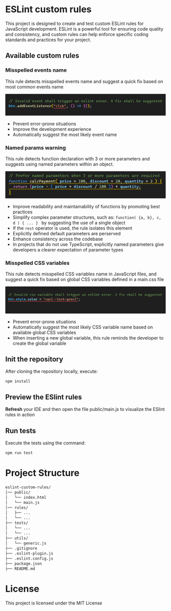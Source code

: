 # ESLint custom rules
This project is designed to create and test custom ESLint rules for JavaScript development. ESLint is a powerful tool for ensuring code quality and consistency, and custom rules can help enforce specific coding standards and practices for your project.

## Available custom rules

### Misspelled events name
This rule detects misspelled events name and suggest a quick fix based on most common events name

![misspelled events name](/public/assets/ev_name_error.png)

- Prevent error-prone situations
- Improve the development experience
- Automatically suggest the most likely event name

### Named params warning
This rule detects function declaration with 3 or more parameters and suggests using named parameters within an object.

![named parameters warning](/public/assets/named_params_warning.png)

- Improve readability and maintainability of functions by promoting best practices
- Simplify complex parameter structures, such as: ```function( {a, b}, c, d ) { ... } ``` by suggesting the use of a single object
- If the ```rest``` operator is used, the rule isolates this element
- Explicitly defined default parameters are perserved
- Enhance consistency across the codebase
- In projects that do not use TypeScript, explicitly named parameters give developers a clearer expectation of parameter types

### Misspelled CSS variables
This rule detects misspelled CSS variables name in JavaScript files, and suggest a quick fix based on global CSS variables defined in a main.css file

![misspelled events name](/public/assets/css_var_error.png)

- Prevent error-prone situations
- Automatically suggest the most likely CSS variable name based on available global CSS variables
- When inserting a new global variable, this rule reminds the developer to create the global variable

## Init the repository
After cloning the repository locally, execute:

```
npm install
```

## Preview the ESlint rules
**Refresh** your IDE and then open the file public/main.js to visualize the ESlint rules in action

## Run tests
Execute the tests using the command:

```
npm run test
```

# Project Structure
```
eslint-custom-rules/
|── public/
│   └── index.html
│   └── main.js
│── rules/
│   ├── ...
│   └── ...
├── tests/
│   └── ...
│   └── ...
├── utils/
│   └── generic.js
├── .gitignore
├── .eslint-plugin.js
├── .eslint.config.js
├── package.json
├── README.md
```

# License
This project is licensed under the MIT License